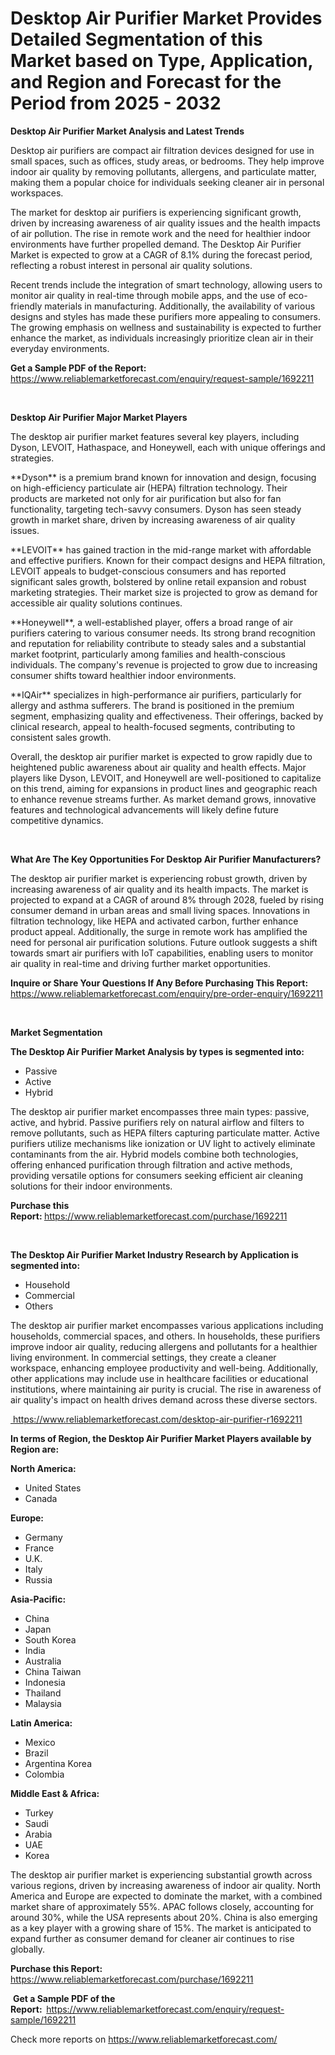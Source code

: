 <p><h1>Desktop Air Purifier Market Provides Detailed Segmentation of this Market based on Type, Application, and Region and Forecast for the Period from 2025 - 2032</h1></p><p><strong>Desktop Air Purifier Market Analysis and Latest Trends</strong></p>
<p><p>Desktop air purifiers are compact air filtration devices designed for use in small spaces, such as offices, study areas, or bedrooms. They help improve indoor air quality by removing pollutants, allergens, and particulate matter, making them a popular choice for individuals seeking cleaner air in personal workspaces.</p><p>The market for desktop air purifiers is experiencing significant growth, driven by increasing awareness of air quality issues and the health impacts of air pollution. The rise in remote work and the need for healthier indoor environments have further propelled demand. The Desktop Air Purifier Market is expected to grow at a CAGR of 8.1% during the forecast period, reflecting a robust interest in personal air quality solutions. </p><p>Recent trends include the integration of smart technology, allowing users to monitor air quality in real-time through mobile apps, and the use of eco-friendly materials in manufacturing. Additionally, the availability of various designs and styles has made these purifiers more appealing to consumers. The growing emphasis on wellness and sustainability is expected to further enhance the market, as individuals increasingly prioritize clean air in their everyday environments.</p></p>
<p><strong>Get a Sample PDF of the Report:&nbsp;</strong> <a href="https://www.reliablemarketforecast.com/enquiry/request-sample/1692211?utm_campaign=3176&utm_medium=2&utm_source=Github&utm_content=ia&utm_term=27032025&utm_id=desktop-air-purifier">https://www.reliablemarketforecast.com/enquiry/request-sample/1692211</a></p>
<p>&nbsp;</p>
<p><strong>Desktop Air Purifier Major Market Players</strong></p>
<p><p>The desktop air purifier market features several key players, including Dyson, LEVOIT, Hathaspace, and Honeywell, each with unique offerings and strategies. </p><p>**Dyson** is a premium brand known for innovation and design, focusing on high-efficiency particulate air (HEPA) filtration technology. Their products are marketed not only for air purification but also for fan functionality, targeting tech-savvy consumers. Dyson has seen steady growth in market share, driven by increasing awareness of air quality issues.</p><p>**LEVOIT** has gained traction in the mid-range market with affordable and effective purifiers. Known for their compact designs and HEPA filtration, LEVOIT appeals to budget-conscious consumers and has reported significant sales growth, bolstered by online retail expansion and robust marketing strategies. Their market size is projected to grow as demand for accessible air quality solutions continues.</p><p>**Honeywell**, a well-established player, offers a broad range of air purifiers catering to various consumer needs. Its strong brand recognition and reputation for reliability contribute to steady sales and a substantial market footprint, particularly among families and health-conscious individuals. The company's revenue is projected to grow due to increasing consumer shifts toward healthier indoor environments.</p><p>**IQAir** specializes in high-performance air purifiers, particularly for allergy and asthma sufferers. The brand is positioned in the premium segment, emphasizing quality and effectiveness. Their offerings, backed by clinical research, appeal to health-focused segments, contributing to consistent sales growth.</p><p>Overall, the desktop air purifier market is expected to grow rapidly due to heightened public awareness about air quality and health effects. Major players like Dyson, LEVOIT, and Honeywell are well-positioned to capitalize on this trend, aiming for expansions in product lines and geographic reach to enhance revenue streams further. As market demand grows, innovative features and technological advancements will likely define future competitive dynamics.</p></p>
<p>&nbsp;</p>
<p><strong>What Are The Key Opportunities For Desktop Air Purifier Manufacturers?</strong></p>
<p><p>The desktop air purifier market is experiencing robust growth, driven by increasing awareness of air quality and its health impacts. The market is projected to expand at a CAGR of around 8% through 2028, fueled by rising consumer demand in urban areas and small living spaces. Innovations in filtration technology, like HEPA and activated carbon, further enhance product appeal. Additionally, the surge in remote work has amplified the need for personal air purification solutions. Future outlook suggests a shift towards smart air purifiers with IoT capabilities, enabling users to monitor air quality in real-time and driving further market opportunities.</p></p>
<p><strong>Inquire or Share Your Questions If Any Before Purchasing This Report:</strong> <a href="https://www.reliablemarketforecast.com/enquiry/pre-order-enquiry/1692211?utm_campaign=3176&utm_medium=2&utm_source=Github&utm_content=ia&utm_term=27032025&utm_id=desktop-air-purifier">https://www.reliablemarketforecast.com/enquiry/pre-order-enquiry/1692211</a></p>
<p>&nbsp;</p>
<p><strong>Market Segmentation</strong></p>
<p><strong>The Desktop Air Purifier Market Analysis by types is segmented into:</strong></p>
<p><ul><li>Passive</li><li>Active</li><li>Hybrid</li></ul></p>
<p><p>The desktop air purifier market encompasses three main types: passive, active, and hybrid. Passive purifiers rely on natural airflow and filters to remove pollutants, such as HEPA filters capturing particulate matter. Active purifiers utilize mechanisms like ionization or UV light to actively eliminate contaminants from the air. Hybrid models combine both technologies, offering enhanced purification through filtration and active methods, providing versatile options for consumers seeking efficient air cleaning solutions for their indoor environments.</p></p>
<p><strong>Purchase this Report:&nbsp;</strong><a href="https://www.reliablemarketforecast.com/purchase/1692211?utm_campaign=3176&utm_medium=2&utm_source=Github&utm_content=ia&utm_term=27032025&utm_id=desktop-air-purifier">https://www.reliablemarketforecast.com/purchase/1692211</a></p>
<p>&nbsp;</p>
<p><strong>The Desktop Air Purifier Market Industry Research by Application is segmented into:</strong></p>
<p><ul><li>Household</li><li>Commercial</li><li>Others</li></ul></p>
<p><p>The desktop air purifier market encompasses various applications including households, commercial spaces, and others. In households, these purifiers improve indoor air quality, reducing allergens and pollutants for a healthier living environment. In commercial settings, they create a cleaner workspace, enhancing employee productivity and well-being. Additionally, other applications may include use in healthcare facilities or educational institutions, where maintaining air purity is crucial. The rise in awareness of air quality's impact on health drives demand across these diverse sectors.</p></p>
<p><a href="https://www.reliablemarketforecast.com/desktop-air-purifier-r1692211?utm_campaign=3176&utm_medium=2&utm_source=Github&utm_content=ia&utm_term=27032025&utm_id=desktop-air-purifier">&nbsp;https://www.reliablemarketforecast.com/desktop-air-purifier-r1692211</a></p>
<p><strong>In terms of Region, the Desktop Air Purifier Market Players available by Region are:</strong></p>
<p>
    <p> <strong> North America: </strong>
        <ul>
            <li>United States</li>
            <li>Canada</li>
        </ul>
        </p> 
    <p> <strong> Europe: </strong>
        <ul>
            <li>Germany</li>
            <li>France</li>
            <li>U.K.</li>
            <li>Italy</li>
            <li>Russia</li>
        </ul>
        </p> 
    <p> <strong> Asia-Pacific: </strong>
        <ul>
            <li>China</li>
            <li>Japan</li>
            <li>South Korea</li>
            <li>India</li>
            <li>Australia</li>
            <li>China Taiwan</li>
            <li>Indonesia</li>
            <li>Thailand</li>
            <li>Malaysia</li>
        </ul>
        </p> 
    <p> <strong> Latin America: </strong>
        <ul>
            <li>Mexico</li>
            <li>Brazil</li>
            <li>Argentina Korea</li>
            <li>Colombia</li>
        </ul>
        </p> 
    <p> <strong> Middle East & Africa: </strong>
        <ul>
            <li>Turkey</li>
            <li>Saudi</li>
            <li>Arabia</li>
            <li>UAE</li>
            <li>Korea</li>
        </ul>
    </p>
    </p>
<p><p>The desktop air purifier market is experiencing substantial growth across various regions, driven by increasing awareness of indoor air quality. North America and Europe are expected to dominate the market, with a combined market share of approximately 55%. APAC follows closely, accounting for around 30%, while the USA represents about 20%. China is also emerging as a key player with a growing share of 15%. The market is anticipated to expand further as consumer demand for cleaner air continues to rise globally.</p></p>
<p><strong>Purchase this Report: </strong><a href="https://www.reliablemarketforecast.com/purchase/1692211?utm_campaign=3176&utm_medium=2&utm_source=Github&utm_content=ia&utm_term=27032025&utm_id=desktop-air-purifier">https://www.reliablemarketforecast.com/purchase/1692211</a></p>
<p>&nbsp;<strong>Get a Sample PDF of the Report:&nbsp;&nbsp;</strong><a href="https://www.reliablemarketforecast.com/enquiry/request-sample/1692211?utm_campaign=3176&utm_medium=2&utm_source=Github&utm_content=ia&utm_term=27032025&utm_id=desktop-air-purifier">https://www.reliablemarketforecast.com/enquiry/request-sample/1692211</a></p>
<p><strong></strong></p>
<p>Check more reports on <a href="https://www.reliablemarketforecast.com/?utm_campaign=3176&utm_medium=2&utm_source=Github&utm_content=ia&utm_term=27032025&utm_id=desktop-air-purifier">https://www.reliablemarketforecast.com/</a></p>